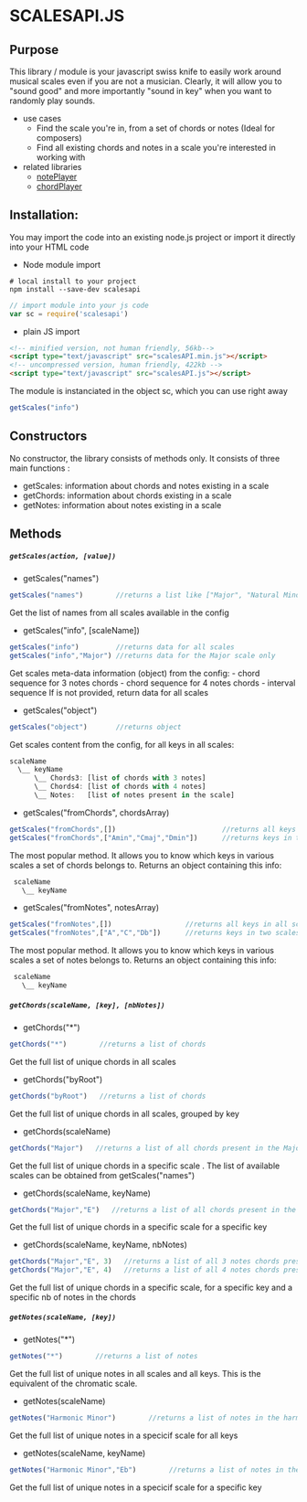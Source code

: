 SCALESAPI.JS
===
## Purpose
This library / module is your javascript swiss knife to easily work around musical scales even if you are not a musician.
Clearly, it will allow you to "sound good" and more importantly "sound in key" when you want to randomly play sounds.
- use cases
	- Find the scale you're in, from a set of chords or notes (Ideal for composers)
	- Find all existing chords and notes in a scale you're interested in working with
- related libraries
	- [notePlayer](https://github.com/laopunk/notePlayer)
	- [chordPlayer](https://github.com/laopunk/chordPlayer)

## Installation:
You may import the code into an existing node.js project or import it directly into your HTML code
- Node module import
```shell
# local install to your project
npm install --save-dev scalesapi
```
```javascript
// import module into your js code
var sc = require('scalesapi') 
```
- plain JS import
```html
<!-- minified version, not human friendly, 56kb-->
<script type="text/javascript" src="scalesAPI.min.js"></script>
<!-- uncompressed version, human friendly, 422kb -->
<script type="text/javascript" src="scalesAPI.js"></script>
```
The module is instanciated in the object sc, which you can use right away
```javascript
getScales("info")
```

## Constructors
No constructor, the library consists of methods only.
It consists of three main functions : 
- getScales: information about chords and notes existing in a scale
- getChords: information about chords existing in a scale
- getNotes:  information about notes existing in a scale


## Methods
##### `getScales(action, [value])`
- getScales("names")
 ```javascript
 getScales("names")        //returns a list like ["Major", "Natural Minor", ...]
 ```
 Get the list of names from all scales available in the config

- getScales("info", [scaleName])
 ```javascript
 getScales("info")         //returns data for all scales
 getScales("info","Major") //returns data for the Major scale only
 ```
 Get scales meta-data information (object) from the config: 
 	- chord sequence for 3 notes chords
 	- chord sequence for 4 notes chords
 	- interval sequence
 If <value> is not provided, return data for all scales

- getScales("object")
 ```javascript
 getScales("object")       //returns object
 ```
 Get scales content from the config, for all keys in all scales: 
  ```javascript
  scaleName
	\__ keyName
        \__ Chords3: [list of chords with 3 notes] 
        \__ Chords4: [list of chords with 4 notes] 
        \__ Notes:   [list of notes present in the scale]
 ```

- getScales("fromChords", chordsArray)
 ```javascript
 getScales("fromChords",[])                          //returns all keys in all scales
 getScales("fromChords",["Amin","Cmaj","Dmin"])      //returns keys in two scales
 ```
 The most popular method. It allows you to know which keys in various scales a set of chords belongs to.
 Returns an object containing this info:
 ```javascript
  scaleName
	\__ keyName
 ```

- getScales("fromNotes", notesArray)
 ```javascript
 getScales("fromNotes",[])                  //returns all keys in all scales
 getScales("fromNotes",["A","C","Db"])      //returns keys in two scales
 ```
 The most popular method. It allows you to know which keys in various scales a set of notes belongs to.
 Returns an object containing this info:
 ```javascript
  scaleName
    \__ keyName
 ```


##### `getChords(scaleName, [key], [nbNotes])`
- getChords("*")
 ```javascript
 getChords("*")        //returns a list of chords
 ```
 Get the full list of unique chords in all scales

- getChords("byRoot")
 ```javascript
 getChords("byRoot")   //returns a list of chords
 ```
 Get the full list of unique chords in all scales, grouped by key

- getChords(scaleName)
 ```javascript
 getChords("Major")   //returns a list of all chords present in the Major scale, all keys included
 ```
 Get the full list of unique chords in a specific scale . The list of available scales can be obtained from getScales("names")

- getChords(scaleName, keyName)
 ```javascript
 getChords("Major","E")   //returns a list of all chords present in the key of E in the Major scale
 ```
 Get the full list of unique chords in a specific scale for a specific key

- getChords(scaleName, keyName, nbNotes)
 ```javascript
 getChords("Major","E", 3)   //returns a list of all 3 notes chords present in the key of E in the Major scale
 getChords("Major","E", 4)   //returns a list of all 4 notes chords present in the key of E in the Major scale
 ```
 Get the full list of unique chords in a specific scale, for a specific key and a specific nb of notes in the chords


##### `getNotes(scaleName, [key])`
- getNotes("*")
 ```javascript
 getNotes("*")        //returns a list of notes
 ```
 Get the full list of unique notes in all scales and all keys. This is the equivalent of the chromatic scale.

- getNotes(scaleName)
 ```javascript
 getNotes("Harmonic Minor")        //returns a list of notes in the harmonic minor scale
 ```
 Get the full list of unique notes in a specicif scale for all keys

- getNotes(scaleName, keyName)
 ```javascript
 getNotes("Harmonic Minor","Eb")        //returns a list of notes in the harmonic minor scale, key of Eb
 ```
 Get the full list of unique notes in a specicif scale for a specific key

